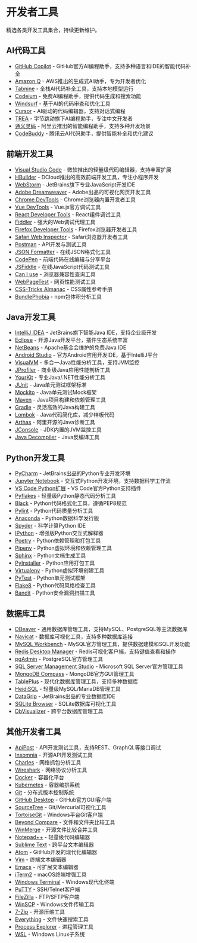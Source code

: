 # 开发者工具

精选各类开发工具集合，持续更新维护。

## AI代码工具

- [GitHub Copilot](https://github.com/features/copilot) - GitHub官方AI编程助手，支持多种语言和IDE的智能代码补全
- [Amazon Q](https://aws.amazon.com/cn/q/) - AWS推出的生成式AI助手，专为开发者优化
- [Tabnine](https://www.tabnine.com/) - 全栈AI代码补全工具，支持本地模型运行
- [Codeium](https://codeium.com/) - 免费AI编程助手，提供代码生成和搜索功能
- [Windsurf](https://windsurf.com/) - 基于AI的代码审查和优化工具
- [Cursor](https://cursor.com/) - AI驱动的代码编辑器，支持对话式编程
- [TREA](https://www.trae.cn/) - 字节跳动旗下AI编程助手，专注中文开发者
- [通义灵码](https://lingma.aliyun.com/) - 阿里云推出的智能编程助手，支持多种开发场景
- [CodeBuddy](https://copilot.tencent.com/) - 腾讯云AI代码助手，提供智能补全和优化建议

## 前端开发工具

- [Visual Studio Code](https://code.visualstudio.com/) - 微软推出的轻量级代码编辑器，支持丰富扩展
- [HBuilder](https://www.dcloud.io/hbuilderx.html) - DCloud推出的高效前端开发工具，专注小程序开发
- [WebStorm](https://www.jetbrains.com/webstorm/) - JetBrains旗下专业JavaScript开发IDE
- [Adobe Dreamweaver](https://www.adobe.com/products/dreamweaver.html) - Adobe出品的可视化网页开发工具
- [Chrome DevTools](https://developer.chrome.com/docs/devtools/) - Chrome浏览器内置开发者工具
- [Vue DevTools](https://devtools.vuejs.org/) - Vue.js官方调试工具
- [React Developer Tools](https://react.dev/learn/react-developer-tools) - React组件调试工具
- [Fiddler](https://www.telerik.com/fiddler) - 强大的Web调试代理工具
- [Firefox Developer Tools](https://developer.mozilla.org/zh-CN/docs/Tools) - Firefox浏览器开发者工具
- [Safari Web Inspector](https://developer.apple.com/safari/tools/) - Safari浏览器开发者工具
- [Postman](https://www.postman.com/) - API开发与测试工具
- [JSON Formatter](https://jsonformatter.org/) - 在线JSON格式化工具
- [CodePen](https://codepen.io/) - 前端代码在线编辑与分享平台
- [JSFiddle](https://jsfiddle.net/) - 在线JavaScript代码测试工具
- [Can I use](https://caniuse.com/) - 浏览器兼容性查询工具
- [WebPageTest](https://www.webpagetest.org/) - 网页性能测试工具
- [CSS-Tricks Almanac](https://css-tricks.com/almanac/) - CSS属性参考手册
- [BundlePhobia](https://bundlephobia.com/) - npm包体积分析工具

## Java开发工具

- [IntelliJ IDEA](https://www.jetbrains.com/idea/) - JetBrains旗下智能Java IDE，支持企业级开发
- [Eclipse](https://www.eclipse.org/) - 开源Java开发平台，插件生态系统丰富
- [NetBeans](https://netbeans.apache.org/) - Apache基金会维护的免费Java IDE
- [Android Studio](https://developer.android.com/studio) - 官方Android应用开发IDE，基于IntelliJ平台
- [VisualVM](https://visualvm.github.io/) - 多合一Java性能分析工具，支持JVM监控
- [JProfiler](https://www.ej-technologies.com/products/jprofiler/overview.html) - 商业级Java应用性能剖析工具
- [YourKit](https://www.yourkit.com/) - 专业Java/.NET性能分析工具
- [JUnit](https://junit.org/junit5/) - Java单元测试框架标准
- [Mockito](https://site.mockito.org/) - Java单元测试Mock框架
- [Maven](https://maven.apache.org/) - Java项目构建和依赖管理工具
- [Gradle](https://gradle.org/) - 灵活高效的Java构建工具
- [Lombok](https://projectlombok.org/) - Java代码简化库，减少样板代码
- [Arthas](https://arthas.aliyun.com/) - 阿里开源的Java诊断工具
- [JConsole](https://docs.oracle.com/javase/8/docs/technotes/guides/management/jconsole.html) - JDK内置的JVM监控工具
- [Java Decompiler](http://java-decompiler.github.io/) - Java反编译工具

## Python开发工具

- [PyCharm](https://www.jetbrains.com/pycharm/) - JetBrains出品的Python专业开发环境
- [Jupyter Notebook](https://jupyter.org/) - 交互式Python开发环境，支持数据科学工作流
- [VS Code Python扩展](https://marketplace.visualstudio.com/items?itemName=ms-python.python) - VS Code官方Python支持插件
- [Pyflakes](https://pypi.org/project/pyflakes/) - 轻量级Python静态代码分析工具
- [Black](https://github.com/psf/black) - Python代码格式化工具，遵循PEP8规范
- [Pylint](https://www.pylint.org/) - Python代码质量分析工具
- [Anaconda](https://www.anaconda.com/) - Python数据科学发行版
- [Spyder](https://www.spyder-ide.org/) - 科学计算Python IDE
- [IPython](https://ipython.org/) - 增强版Python交互式解释器
- [Poetry](https://python-poetry.org/) - Python依赖管理和打包工具
- [Pipenv](https://pipenv.pypa.io/) - Python虚拟环境和依赖管理工具
- [Sphinx](https://www.sphinx-doc.org/) - Python文档生成工具
- [PyInstaller](https://www.pyinstaller.org/) - Python应用打包工具
- [Virtualenv](https://virtualenv.pypa.io/) - Python虚拟环境创建工具
- [PyTest](https://docs.pytest.org/) - Python单元测试框架
- [Flake8](https://flake8.pycqa.org/) - Python代码风格检查工具
- [Bandit](https://bandit.readthedocs.io/) - Python安全漏洞扫描工具

## 数据库工具

- [DBeaver](https://dbeaver.io/) - 通用数据库管理工具，支持MySQL、PostgreSQL等主流数据库
- [Navicat](https://www.navicat.com.cn/) - 数据库可视化工具，支持多种数据库连接
- [MySQL Workbench](https://www.mysql.com/products/workbench/) - MySQL官方管理工具，提供数据建模和SQL开发功能
- [Redis Desktop Manager](https://redisdesktop.com/) - Redis可视化客户端，支持键值查看和操作
- [pgAdmin](https://www.pgadmin.org/) - PostgreSQL官方管理工具
- [SQL Server Management Studio](https://docs.microsoft.com/en-us/sql/ssms/) - Microsoft SQL Server官方管理工具
- [MongoDB Compass](https://www.mongodb.com/products/compass) - MongoDB官方GUI管理工具
- [TablePlus](https://tableplus.com/) - 现代化数据库管理工具，支持多种数据库
- [HeidiSQL](https://www.heidisql.com/) - 轻量级MySQL/MariaDB管理工具
- [DataGrip](https://www.jetbrains.com/datagrip/) - JetBrains出品的专业数据库IDE
- [SQLite Browser](https://sqlitebrowser.org/) - SQLite数据库可视化工具
- [DbVisualizer](https://www.dbvis.com/) - 跨平台数据库管理工具

## 其他开发者工具

- [ApiPost](https://www.apipost.cn/) - API开发测试工具，支持REST、GraphQL等接口调试
- [Insomnia](https://insomnia.rest/) - 开源API开发测试工具
- [Charles](https://www.charlesproxy.com/) - 网络抓包分析工具
- [Wireshark](https://www.wireshark.org/) - 网络协议分析工具
- [Docker](https://www.docker.com/) - 容器化平台
- [Kubernetes](https://kubernetes.io/) - 容器编排系统
- [Git](https://git-scm.com/) - 分布式版本控制系统
- [GitHub Desktop](https://desktop.github.com/) - GitHub官方GUI客户端
- [SourceTree](https://www.sourcetreeapp.com/) - Git/Mercurial可视化工具
- [TortoiseGit](https://tortoisegit.org/) - Windows平台Git客户端
- [Beyond Compare](https://www.scootersoftware.com/) - 文件和文件夹比较工具
- [WinMerge](https://winmerge.org/) - 开源文件比较合并工具
- [Notepad++](https://notepad-plus-plus.org/) - 轻量级代码编辑器
- [Sublime Text](https://www.sublimetext.com/) - 跨平台文本编辑器
- [Atom](https://atom.io/) - GitHub开发的现代化编辑器
- [Vim](https://www.vim.org/) - 终端文本编辑器
- [Emacs](https://www.gnu.org/software/emacs/) - 可扩展文本编辑器
- [iTerm2](https://iterm2.com/) - macOS终端增强工具
- [Windows Terminal](https://aka.ms/terminal) - Windows现代化终端
- [PuTTY](https://www.chiark.greenend.org.uk/~sgtatham/putty/latest.html) - SSH/Telnet客户端
- [FileZilla](https://filezilla-project.org/) - FTP/SFTP客户端
- [WinSCP](https://winscp.net/) - Windows文件传输工具
- [7-Zip](https://www.7-zip.org/) - 开源压缩工具
- [Everything](https://www.voidtools.com/) - 文件快速搜索工具
- [Process Explorer](https://docs.microsoft.com/en-us/sysinternals/downloads/process-explorer) - 进程管理工具
- [WSL](https://docs.microsoft.com/en-us/windows/wsl/) - Windows Linux子系统
